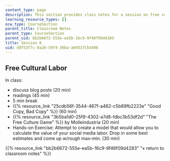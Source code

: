 ```yaml
---
content_type: page
description: This section provides class notes for a session on free cultural labor.
learning_resource_types: []
ocw_type: CourseSection
parent_title: Classroom Notes
parent_type: CourseSection
parent_uid: bb2b6672-555e-ea5b-16c9-9f46f09d4283
title: Session 6
uid: ddf53f7c-8a26-59f4-36ba-a69337cb5406
---
```


Free Cultural Labor
-------------------

In class:

*   discuss blog posts (20 min)
*   readings (45 min)
*   5 min break
*   {{% resource_link "25cdb56f-3544-467f-a482-c5b89fb2223e" "Good Copy, Bad Copy" %}} (60 min)
*   {{% resource_link "3b5ba1d0-25f9-4302-a7d8-fdbc3b53df2d" "The Free Culture Game" %}} by Molleindustria (20 min)
*   Hands-on Exercise: Attempt to create a model that would allow you to calculate the value of your social media labor. Drop in some best estimates and come up w/rough max-min. (30 min)

{{% resource_link "bb2b6672-555e-ea5b-16c9-9f46f09d4283" "« return to classroom notes" %}}
